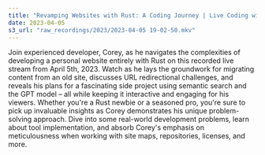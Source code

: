 ```yaml
---
title: "Revamping Websites with Rust: A Coding Journey | Live Coding with coreyja"
date: 2023-04-05
s3_url: "raw_recordings/2023/2023-04-05 19-02-50.mkv"
---
```


Join experienced developer, Corey, as he navigates the complexities of developing a personal website entirely with Rust on this recorded live stream from April 5th, 2023. Watch as he lays the groundwork for migrating content from an old site, discusses URL redirectional challenges, and reveals his plans for a fascinating side project using semantic search and the GPT model – all while keeping it interactive and engaging for his viewers. Whether you're a Rust newbie or a seasoned pro, you're sure to pick up invaluable insights as Corey demonstrates his unique problem-solving approach. Dive into some real-world development problems, learn about tool implementation, and absorb Corey's emphasis on meticulousness when working with site maps, repositories, licenses, and more.
